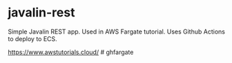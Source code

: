 # javalin-rest
Simple Javalin  REST app. Used in AWS Fargate tutorial. Uses Github Actions to deploy to ECS.

https://www.awstutorials.cloud/
#   g h f a r g a t e  
 
